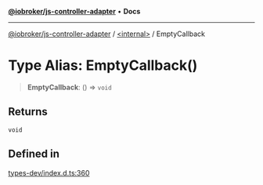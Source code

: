 [**@iobroker/js-controller-adapter**](../../README.md) • **Docs**

***

[@iobroker/js-controller-adapter](../../globals.md) / [\<internal\>](../README.md) / EmptyCallback

# Type Alias: EmptyCallback()

> **EmptyCallback**: () => `void`

## Returns

`void`

## Defined in

[types-dev/index.d.ts:360](https://github.com/ioBroker/ioBroker.js-controller/blob/664d3c56250ad4e09c02e3cf6b90746a581d9f55/packages/types-dev/index.d.ts#L360)
